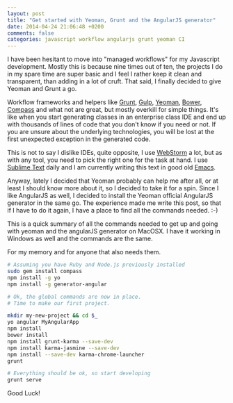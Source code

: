 ```yaml
---
layout: post
title: "Get started with Yeoman, Grunt and the AngularJS generator"
date: 2014-04-24 21:06:48 +0200
comments: false
categories: javascript workflow angularjs grunt yeoman CI
---
```

I have been hesitant to move into "managed workflows" for my
Javascript development. Mostly this is because nine times out of ten, the projects I do in my spare time are super basic and I feel I rather keep it clean and transparent, than adding in a lot of cruft. That said, I finally decided to give Yeoman and Grunt a go.
<!-- more -->
Workflow frameworks and helpers like [Grunt](http://gruntjs.com/), [Gulp](http://gulpjs.com/), [Yeoman](http://yeoman.io/), [Bower](http://bower.io/), [Compass](http://compass-style.org/) and what not are great, but mostly overkill for simple things. It's like when you start generating classes in an enterprise class IDE and end up with thousands of lines of code that you don't know if you need or not. If you are unsure about the underlying technologies, you will be lost at the first unexpected exception in the generated code.

This is not to say I dislike IDEs, quite opposite, I use [WebStorm](http://www.jetbrains.com/webstorm/) a lot, but as with any tool, you need to pick the right one for the task at hand. I use [Sublime Text](http://www.sublimetext.com/) daily and I am currently writing this text in good old [Emacs](http://www.gnu.org/software/emacs/).

Anyway, lately I decided that Yeoman probably can help me after all, or at least I should know more about it, so I decided to take it for a spin. Since I like AngularJS as well, I decided to install the Yeoman official AngularJS generator in the same go. The experience made me write this post, so that if I have to do it again, I have a place to find all the commands needed. :-)

This is a quick summary of all the commands needed to get up and going with yeoman and the angularJS generator on MacOSX. I have it working in Windows as well and the commands are the same.

For my memory and for anyone that also needs them.

``` bash Getting yeoman with the angularJS generator installed
# Assuming you have Ruby and Node.js previously installed
sudo gem install compass
npm install -g yo
npm install -g generator-angular

# Ok, the global commands are now in place.
# Time to make our first project.

mkdir my-new-project && cd $_ 
yo angular MyAngularApp
npm install
bower install
npm install grunt-karma --save-dev
npm install karma-jasmine --save-dev
npm install --save-dev karma-chrome-launcher
grunt

# Everything should be ok, so start developing
grunt serve
```

Good Luck!



